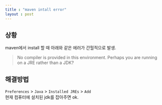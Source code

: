 ```yaml
---
title : "maven intall error"
layout : post
---
```



## 상황  

maven에서 install 할 때 아래와 같은 에러가 간헐적으로 발생.  

> No compiler is provided in this environment. Perhaps you are running on a JRE rather than a JDK?




## 해결방법  

`Preferences` > `Java` > `Installed JREs` > `Add`  
현재 컴퓨터에 설치된 jdk를 잡아주면 ok.  
